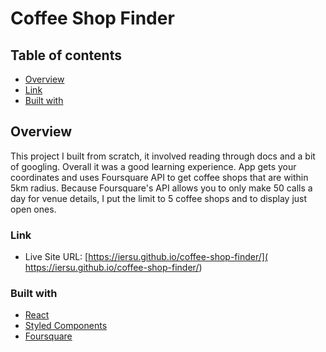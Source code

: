 # Coffee Shop Finder

## Table of contents

- [Overview](#overview)
- [Link](#link)
- [Built with](#built-with)



## Overview

This project I built from scratch, it involved reading through docs and a bit of googling. Overall it was a good learning experience. App gets your coordinates and uses Foursquare API to get coffee shops that are within 5km radius. Because Foursquare's API allows you to only make 50 calls a day for venue details, I put the limit to 5 coffee shops and to display just open ones.

### Link

- Live Site URL: [https://iersu.github.io/coffee-shop-finder/]( https://iersu.github.io/coffee-shop-finder/)

### Built with

- [React](https://reactjs.org/) 
- [Styled Components](https://styled-components.com/)
- [Foursquare](https://foursquare.com/)

